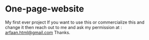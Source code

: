 # One-page-website
My first ever project
If you want to use this or commercialize this and change it then reach out to me and ask my permission at : arfaan.html@gmail.com
Thanks.
